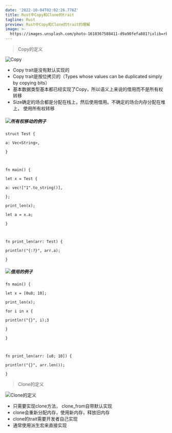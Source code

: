 ```yaml
---
date: '2022-10-04T02:02:26.776Z'
title: Rust中Copy和Clone的trait
tagline: Rust
preview: Rust中Copy和Clone的trait的理解
image: >-
  https://images.unsplash.com/photo-1618367588411-d9a90fefa881?ixlib=rb-1.2.1&ixid=MnwxMjA3fDB8MHxwaG90by1wYWdlfHx8fGVufDB8fHx8&auto=format&fit=crop&w=1074&q=80
---
```

> Copy的定义

![Copy](https://s1.imagehub.cc/images/2022/10/04/1.png)

- Copy trait是没有默认实现的
- Copy trait是按位拷贝的（Types whose values can be duplicated simply by copying bits）
- 基本数据类型基本都已经实现了Copy，所以语义上来说的借用而不是所有权转移
- Size确定的场合都是分配在栈上，然后使用借用。不确定的场合内存分配在堆上， 使用所有权转移

##### ![所有权移动的例子](https://s1.imagehub.cc/images/2022/10/04/2.png)
```
struct Test {

a: Vec<String>,

}

  

fn main() {

let x = Test {

a: vec!["1".to_string()],

};

print_len(x);

let a = x.a;

}

  

fn print_len(arr: Test) {

println!("{:?}", arr.a);

}
```

##### ![借用的例子](https://s1.imagehub.cc/images/2022/10/04/3.png)
```
fn main() {

let x = [0u8; 10];

print_len(x);

for i in x {

println!("{}", i);3

}

}

  

fn print_len(arr: [u8; 10]) {

println!("{}", arr.len());

}
```

> Clone的定义

![Clone的定义](https://s1.imagehub.cc/images/2022/10/04/4.png)

- 只需要实现clone方法， clone_from自带默认实现
- clone会重新分配内存，使用新内存，释放旧内存
- clone的trait需要开发者自己实现
- 通常使用派生宏来直接实现
